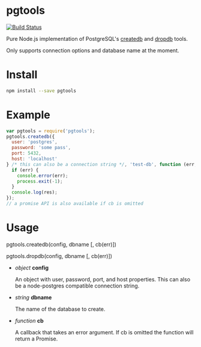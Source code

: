 # pgtools

[![Build
Status](https://travis-ci.org/olalonde/pgtools.svg?branch=master)](https://travis-ci.org/olalonde/pgtools)

Pure Node.js implementation of PostgreSQL's
[createdb](http://www.postgresql.org/docs/9.4/static/app-createdb.html)
and
[dropdb](http://www.postgresql.org/docs/9.4/static/app-dropdb.html)
tools.

Only supports connection options and database name at the moment.

# Install

```bash
npm install --save pgtools
```

# Example

```javascript
var pgtools = require('pgtools');
pgtools.createdb({
  user: 'postgres',
  password: 'some pass',
  port: 5432,
  host: 'localhost'
} /* this can also be a connection string */, 'test-db', function (err, res) {
  if (err) {
    console.error(err);
    process.exit(-1);
  }
  console.log(res);
});
// a promise API is also available if cb is omitted
```

# Usage

pgtools.createdb(config, dbname [, cb(err)])

pgtools.dropdb(config, dbname [, cb(err)])

* _object_ __config__

    An object with user, password, port, and host properties. This can
    also be a node-postgres compatible connection string.

* _string_ __dbname__

    The name of the database to create.

* _function_ __cb__

    A callback that takes an error argument. If cb is omitted the
    function will return a Promise.
